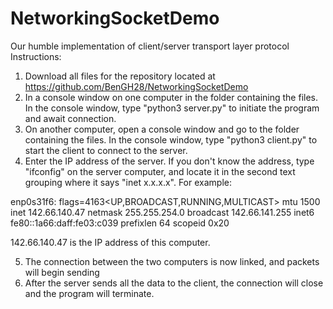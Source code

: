 # NetworkingSocketDemo
Our humble implementation of client/server transport layer protocol
Instructions:
1. Download all files for the repository located at https://github.com/BenGH28/NetworkingSocketDemo
2. In a console window on one computer in the folder containing the files. In the console window, type "python3 server.py" to initiate the program and await connection.
3. On another computer, open a console window and go to the folder containing the files. In the console window, type "python3 client.py" to start the client to connect to the server.
4. Enter the IP address of the server. If you don't know the address, type "ifconfig" on the server computer, and locate it in the second text grouping where it says "inet x.x.x.x". For example:

enp0s31f6: flags=4163<UP,BROADCAST,RUNNING,MULTICAST>  mtu 1500
        inet 142.66.140.47  netmask 255.255.254.0  broadcast 142.66.141.255
        inet6 fe80::1a66:daff:fe03:c039  prefixlen 64  scopeid 0x20<link>
        
142.66.140.47 is the IP address of this computer.

5. The connection between the two computers is now linked, and packets will begin sending
6. After the server sends all the data to the client, the connection will close and the program will terminate.
